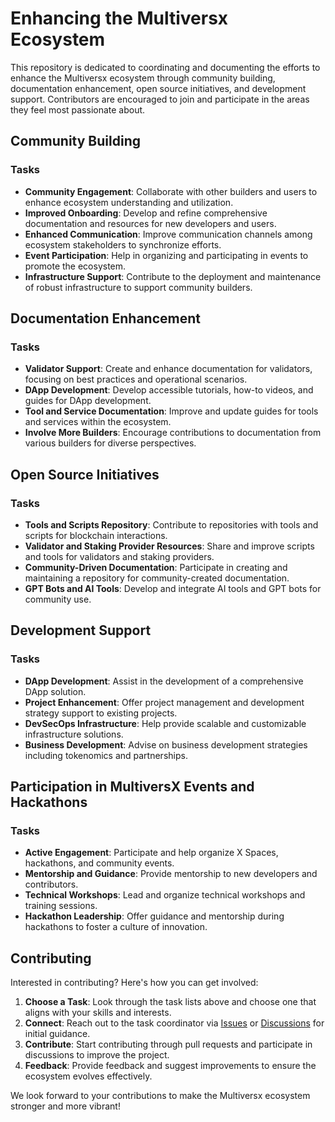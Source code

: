 # Enhancing the Multiversx Ecosystem

This repository is dedicated to coordinating and documenting the efforts to enhance the Multiversx ecosystem through community building, documentation enhancement, open source initiatives, and development support. Contributors are encouraged to join and participate in the areas they feel most passionate about.

## Community Building

### Tasks

- **Community Engagement**: Collaborate with other builders and users to enhance ecosystem understanding and utilization.
- **Improved Onboarding**: Develop and refine comprehensive documentation and resources for new developers and users.
- **Enhanced Communication**: Improve communication channels among ecosystem stakeholders to synchronize efforts.
- **Event Participation**: Help in organizing and participating in events to promote the ecosystem.
- **Infrastructure Support**: Contribute to the deployment and maintenance of robust infrastructure to support community builders.

## Documentation Enhancement

### Tasks

- **Validator Support**: Create and enhance documentation for validators, focusing on best practices and operational scenarios.
- **DApp Development**: Develop accessible tutorials, how-to videos, and guides for DApp development.
- **Tool and Service Documentation**: Improve and update guides for tools and services within the ecosystem.
- **Involve More Builders**: Encourage contributions to documentation from various builders for diverse perspectives.

## Open Source Initiatives

### Tasks

- **Tools and Scripts Repository**: Contribute to repositories with tools and scripts for blockchain interactions.
- **Validator and Staking Provider Resources**: Share and improve scripts and tools for validators and staking providers.
- **Community-Driven Documentation**: Participate in creating and maintaining a repository for community-created documentation.
- **GPT Bots and AI Tools**: Develop and integrate AI tools and GPT bots for community use.

## Development Support

### Tasks

- **DApp Development**: Assist in the development of a comprehensive DApp solution.
- **Project Enhancement**: Offer project management and development strategy support to existing projects.
- **DevSecOps Infrastructure**: Help provide scalable and customizable infrastructure solutions.
- **Business Development**: Advise on business development strategies including tokenomics and partnerships.

## Participation in MultiversX Events and Hackathons

### Tasks

- **Active Engagement**: Participate and help organize X Spaces, hackathons, and community events.
- **Mentorship and Guidance**: Provide mentorship to new developers and contributors.
- **Technical Workshops**: Lead and organize technical workshops and training sessions.
- **Hackathon Leadership**: Offer guidance and mentorship during hackathons to foster a culture of innovation.

## Contributing

Interested in contributing? Here's how you can get involved:

1. **Choose a Task**: Look through the task lists above and choose one that aligns with your skills and interests.
2. **Connect**: Reach out to the task coordinator via [Issues](https://github.com/link-to-your-repo/issues) or [Discussions](https://github.com/link-to-your-repo/discussions) for initial guidance.
3. **Contribute**: Start contributing through pull requests and participate in discussions to improve the project.
4. **Feedback**: Provide feedback and suggest improvements to ensure the ecosystem evolves effectively.

We look forward to your contributions to make the Multiversx ecosystem stronger and more vibrant!
